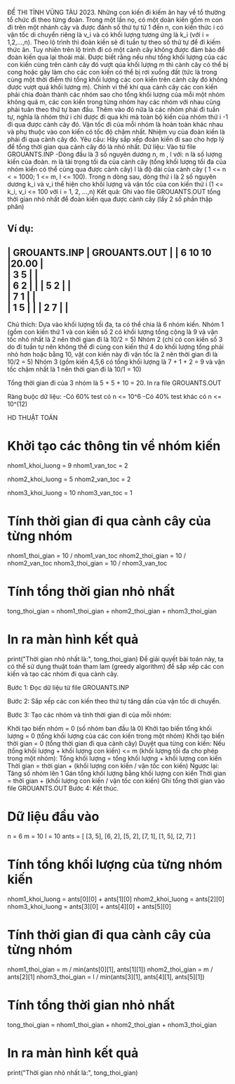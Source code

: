 ĐỀ THI TỈNH VŨNG TÀU 2023.
Những con kiến đi kiếm ăn hay về tổ thường tổ chức đi theo từng đoàn. 
Trong một lần nọ, có một doàn kiến gồm m con đi trên một nhánh cây và được đánh số thứ tự từ 1 đến n,
con kiến thức i có vận tốc di chuyển riêng là v_i và có khối lượng tương ứng là k_i (với i = 1,2,...,n). 
Theo lộ trình thì đoàn kiến sẽ đi tuần tự theo số thứ tự để đi kiếm thức ăn. Tuy nhiên trên lộ trình đi có một cành cây không được đảm bảo để đoàn kiến qua lại thoải mái.
Được biết rằng nếu như tổng khối lượng của các con kiến cùng trên cành cây đó vượt qúa khối lượng m thì cành cây có thể bị cong hoặc gãy làm cho các con kiến có thể bị rơi xuống đất (tức là trong cùng một thời điểm thì tổng khối lượng các con kiến trên cành cây đó không được vượt quá khối lương m).
Chính vì thế khi qua cành cây các con kiến phải chia đoàn thành các nhóm sao cho tổng khối lượng của mỗi một nhóm không quá m, các con kiến trong từng nhóm hay các nhóm với nhau cũng phải tuân theo thứ tự ban đầu. Thêm vào đó nữa là các nhóm phải đi tuần tự, nghĩa là nhóm thứ i chỉ được đi qua khi mà toàn bộ kiến của nhóm thứ i -1 đi qua được cành cây đó. Vận tốc đi của mỗi nhóm là hoàn toàn khác nhau và phụ thuộc vào con kiến có tốc độ chậm nhất. Nhiệm vụ của đoàn kiến là phải đi qua cành cây đó.
Yêu cầu: Hãy sắp xếp đoàn kiến đi sao cho hợp lý để tổng thời gian qua cảnh cây đó là nhỏ nhất.
Dữ liệu: Vào từ file GROUANTS.INP
-Dòng đầu là 3 số nguyên dương n, m , l với:
n là số lượng kiến của đoàn.
m là tải trọng tối đa của cành cây (tổng khối lượng tối đa của nhóm kiến có thể cùng qua được cành cây)
l là độ dài của cành cây ( 1 <= n < = 1000; 1 <= m, l <= 100).
Trong  n dòng sau, dòng thứ i là 2 số nguyên dương k_i và v_i thể hiện cho khối lượng và vận tốc của con kiến thứ i (1 <= k_i, v_i <= 100 với i = 1, 2, ...,n)
Kết quả: Ghi vào file GROUANTS.OUT tổng thời gian nhỏ nhất để đoàn kiến qua được cành cây (lấy 2 số phần thập phân)

Ví dụ:
-----------------------------------------------
| GROUANTS.INP       | GROUANTS.OUT           |
| 6 10 10            |20.00                   |  
| 3 5                |                        |  
| 6 2                |                        | 
| 5 2                |                        |  
| 7 1                |                        |  
| 1 5                |                        |
| 2 7                |                        |  
-----------------------------------------------
Chú thích: 
Dựa vào khối lượng tối đa, ta có thể chia là 6 nhóm kiến.
Nhóm 1 (gồm con kiến thứ 1 và con kiến số 2 có khối lượng tổng cộng là 9 và vận tốc nhỏ nhất là 2 nên thời gian đi là 10/2 = 5)
Nhóm 2 (chỉ có con kiến số 3 do đi tuần tự nên không thể đi cùng con kiến thứ 4 do khối lượng tổng phải nhỏ hơn hoặc bằng 10, vật con kiến này đi vận tốc là 2 nên thời gian đi là 10/2 = 5)
Nhóm 3 (gồm kiến 4,5,6 có tổng khối lượng là 7 + 1 + 2 = 9 và vận tốc chậm nhất là 1 nên thời gian đi là 10/1 = 10)

Tổng thời gian đi của 3 nhóm là 5 + 5 + 10 = 20. In ra file GROUANTS.OUT

Ràng buộc dữ liệu:
-Có 60% test có n <= 10^6
-Có 40% test khác có n <= 10^(12)

HD THUẬT TOÁN
# Khởi tạo các thông tin về nhóm kiến
nhom1_khoi_luong = 9
nhom1_van_toc = 2

nhom2_khoi_luong = 5
nhom2_van_toc = 2

nhom3_khoi_luong = 10
nhom3_van_toc = 1

# Tính thời gian đi qua cành cây của từng nhóm
nhom1_thoi_gian = 10 / nhom1_van_toc
nhom2_thoi_gian = 10 / nhom2_van_toc
nhom3_thoi_gian = 10 / nhom3_van_toc

# Tính tổng thời gian nhỏ nhất
tong_thoi_gian = nhom1_thoi_gian + nhom2_thoi_gian + nhom3_thoi_gian

# In ra màn hình kết quả
print("Thời gian nhỏ nhất là:", tong_thoi_gian)
Để giải quyết bài toán này, ta có thể sử dụng thuật toán tham lam (greedy algorithm) để sắp xếp các con kiến và tạo các nhóm đi qua cành cây.

Bước 1: Đọc dữ liệu từ file GROUANTS.INP

Bước 2: Sắp xếp các con kiến theo thứ tự tăng dần của vận tốc di chuyển.

Bước 3: Tạo các nhóm và tính thời gian đi của mỗi nhóm:

Khởi tạo biến nhóm = 0 (số nhóm ban đầu là 0)
Khởi tạo biến tổng khối lượng = 0 (tổng khối lượng của các con kiến trong một nhóm)
Khởi tạo biến thời gian = 0 (tổng thời gian đi qua cành cây)
Duyệt qua từng con kiến:
Nếu (tổng khối lượng + khối lượng con kiến) <= m (khối lượng tối đa cho phép trong một nhóm):
Tổng khối lượng = tổng khối lượng + khối lượng con kiến
Thời gian = thời gian + (khối lượng con kiến / vận tốc con kiến)
Ngược lại:
Tăng số nhóm lên 1
Gán tổng khối lượng bằng khối lượng con kiến
Thời gian = thời gian + (khối lượng con kiến / vận tốc con kiến)
Ghi tổng thời gian vào file GROUANTS.OUT
Bước 4: Kết thúc.

# Dữ liệu đầu vào
n = 6
m = 10
l = 10
ants = [
    [3, 5],
    [6, 2],
    [5, 2],
    [7, 1],
    [1, 5],
    [2, 7]
]

# Tính tổng khối lượng của từng nhóm kiến
nhom1_khoi_luong = ants[0][0] + ants[1][0]
nhom2_khoi_luong = ants[2][0]
nhom3_khoi_luong = ants[3][0] + ants[4][0] + ants[5][0]

# Tính thời gian đi qua cành cây của từng nhóm
nhom1_thoi_gian = m / min(ants[0][1], ants[1][1])
nhom2_thoi_gian = m / ants[2][1]
nhom3_thoi_gian = l / min(ants[3][1], ants[4][1], ants[5][1])

# Tính tổng thời gian nhỏ nhất
tong_thoi_gian = nhom1_thoi_gian + nhom2_thoi_gian + nhom3_thoi_gian

# In ra màn hình kết quả
print("Thời gian nhỏ nhất là:", tong_thoi_gian)
